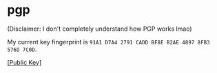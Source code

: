 # pgp

(Disclaimer: I don't completely understand how PGP works lmao)

My current key fingerprint is `91A1 D7A4 2791 CADD BF8E B2AE 4897 8FB3 576D 7C0D`.

[[Public Key]](/reagan.asc)